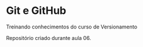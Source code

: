 # Git e GitHub
 Treinando conhecimentos do curso de Versionamento

Repositório criado durante aula 06.